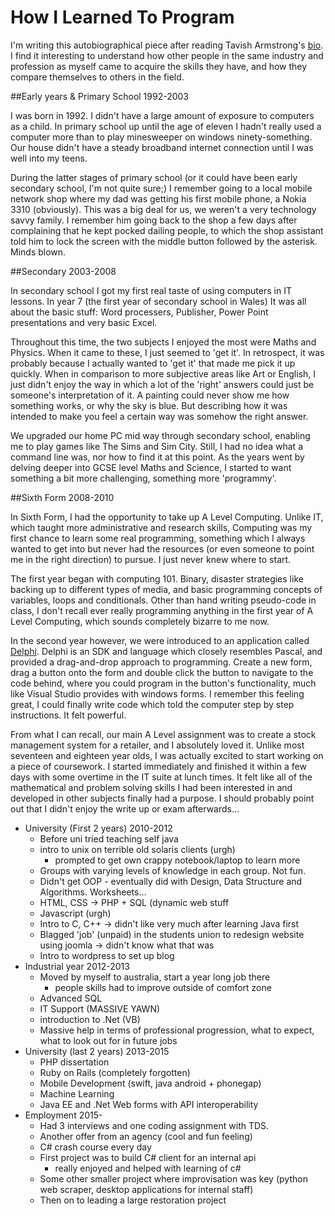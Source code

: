 # How I Learned To Program

I'm writing this autobiographical piece after reading Tavish Armstrong's [bio](https://github.com/tarmstrong/longcv/blob/master/bio.md). I find it interesting to understand how other people in the same industry and profession as myself came to acquire the skills they have, and how they compare themselves to others in the field. 

##Early years & Primary School 1992-2003

I was born in 1992. I didn't have a large amount of exposure to computers as a child. In primary school up until the age of eleven I hadn't really used a computer more than to play minesweeper on windows ninety-something. Our house didn't have a steady broadband internet connection until I was well into my teens.

During the latter stages of primary school (or it could have been early secondary school, I'm not quite sure;) I remember going to a local mobile network shop where my dad was getting his first mobile phone, a Nokia 3310 (obviously). This was a big deal for us, we weren't a very technology savvy family. I remember him going back to the shop a few days after complaining that he kept pocked dailing people, to which the shop assistant told him to lock the screen with the middle button followed by the asterisk. Minds blown.

##Secondary 2003-2008

In secondary school I got my first real taste of using computers in IT lessons. In year 7 (the first year of secondary school in Wales) It was all about the basic stuff: Word processers, Publisher, Power Point presentations and very basic Excel.

Throughout this time, the two subjects I enjoyed the most were Maths and Physics. When it came to these, I just seemed to 'get it'. In retrospect, it was probably because I actually wanted to 'get it' that made me pick it up quickly. When in comparison to more subjective areas like Art or English, I just didn't enjoy the way in which a lot of the 'right' answers could just be someone's interpretation of it. A painting could never show me how something works, or why the sky is blue. But describing how it was intended to make you feel a certain way was somehow the right answer.

We upgraded our home PC mid way through secondary school, enabling me to play games like The Sims and Sim City. Still, I had no idea what a command line was, nor how to find it at this point. As the years went by delving deeper into GCSE level Maths and Science, I started to want something a bit more challenging, something more 'programmy'.

##Sixth Form 2008-2010

In Sixth Form, I had the opportunity to take up A Level Computing. Unlike IT, which taught more administrative and research skills, Computing was my first chance to learn some real programming, something which I always wanted to get into but never had the resources (or even someone to point me in the right direction) to pursue. I just never knew where to start.

The first year began with computing 101. Binary, disaster strategies like backing up to different types of media, and basic programming concepts of variables, loops and conditionals. Other than hand writing pseudo-code in class, I don't recall ever really programming anything in the first year of A Level Computing, which sounds completely bizarre to me now.

In the second year however, we were introduced to an application called [Delphi](https://en.wikipedia.org/wiki/Delphi_(programming_language)). Delphi is an SDK and language which closely resembles Pascal, and provided a drag-and-drop approach to programming. Create a new form, drag a button onto the form and double click the button to navigate to the code behind, where you could program in the button's functionality, much like Visual Studio provides with windows forms. I remember this feeling great, I could finally write code which told the computer step by step instructions. It felt powerful. 

From what I can recall, our main A Level assignment was to create a stock management system for a retailer, and I absolutely loved it. Unlike most seventeen and eighteen year olds, I was actually excited to start working on a piece of coursework. I started immediately and finished it within a few days with some overtime in the IT suite at lunch times. It felt like all of the mathematical and problem solving skills I had been interested in and developed in other subjects finally had a purpose. I should probably point out that I didn't enjoy the write up or exam afterwards...

- University (First 2 years) 2010-2012
  - Before uni tried teaching self java
  - intro to unix on terrible old solaris clients (urgh)
    - prompted to get own crappy notebook/laptop to learn more
  - Groups with varying levels of knowledge in each group. Not fun.
  - Didn't get OOP - eventually did with Design, Data Structure and Algorithms. Worksheets...
  - HTML, CSS -> PHP + SQL (dynamic web stuff
  - Javascript (urgh)
  - Intro to C, C++ -> didn't like very much after learning Java first
  - Blagged 'job' (unpaid) in the students union to redesign website using joomla -> didn't know what that was
  - Intro to wordpress to set up blog
- Industrial year 2012-2013
  - Moved by myself to australia, start a year long job there
    - people skills had to improve outside of comfort zone
  - Advanced SQL 
  - IT Support (MASSIVE YAWN)
  - introduction to .Net (VB)
  - Massive help in terms of professional progression, what to expect, what to look out for in future jobs
- University (last 2 years) 2013-2015
  - PHP dissertation
  - Ruby on Rails (completely forgotten)
  - Mobile Development (swift, java android + phonegap)
  - Machine Learning
  - Java EE and .Net Web forms with API interoperability
- Employment 2015-
  - Had 3 interviews and one coding assignment with TDS.
  - Another offer from an agency (cool and fun feeling)
  - C# crash course every day
  - First project was to build C# client for an internal api
    - really enjoyed and helped with learning of c#
  - Some other smaller project where improvisation was key (python web scraper, desktop applications for internal staff)
  - Then on to leading a large restoration project